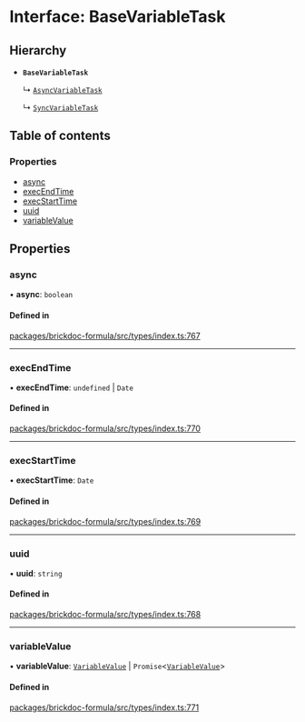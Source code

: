 # Interface: BaseVariableTask

## Hierarchy

- **`BaseVariableTask`**

  ↳ [`AsyncVariableTask`](AsyncVariableTask.md)

  ↳ [`SyncVariableTask`](SyncVariableTask.md)

## Table of contents

### Properties

- [async](BaseVariableTask.md#async)
- [execEndTime](BaseVariableTask.md#execendtime)
- [execStartTime](BaseVariableTask.md#execstarttime)
- [uuid](BaseVariableTask.md#uuid)
- [variableValue](BaseVariableTask.md#variablevalue)

## Properties

### <a id="async" name="async"></a> async

• **async**: `boolean`

#### Defined in

[packages/brickdoc-formula/src/types/index.ts:767](https://github.com/mashcard/mashcard/blob/main/packages/brickdoc-formula/src/types/index.ts#L767)

---

### <a id="execendtime" name="execendtime"></a> execEndTime

• **execEndTime**: `undefined` \| `Date`

#### Defined in

[packages/brickdoc-formula/src/types/index.ts:770](https://github.com/mashcard/mashcard/blob/main/packages/brickdoc-formula/src/types/index.ts#L770)

---

### <a id="execstarttime" name="execstarttime"></a> execStartTime

• **execStartTime**: `Date`

#### Defined in

[packages/brickdoc-formula/src/types/index.ts:769](https://github.com/mashcard/mashcard/blob/main/packages/brickdoc-formula/src/types/index.ts#L769)

---

### <a id="uuid" name="uuid"></a> uuid

• **uuid**: `string`

#### Defined in

[packages/brickdoc-formula/src/types/index.ts:768](https://github.com/mashcard/mashcard/blob/main/packages/brickdoc-formula/src/types/index.ts#L768)

---

### <a id="variablevalue" name="variablevalue"></a> variableValue

• **variableValue**: [`VariableValue`](../README.md#variablevalue) \| `Promise`<[`VariableValue`](../README.md#variablevalue)\>

#### Defined in

[packages/brickdoc-formula/src/types/index.ts:771](https://github.com/mashcard/mashcard/blob/main/packages/brickdoc-formula/src/types/index.ts#L771)
